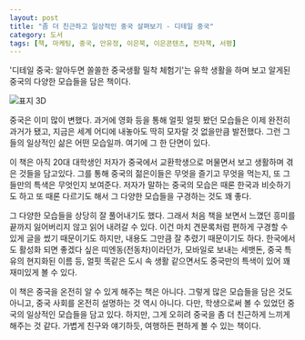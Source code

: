 ```yaml
---
layout: post
title: "좀 더 친근하고 일상적인 중국 살펴보기 - 디테일 중국"
category: 도서
tags: [책, 마케팅, 중국, 안유정, 이은북, 이은콘텐츠, 전자책, 서평]
---
```


'디테일 중국: 알아두면 쏠쏠한 중국생활 밀착 체험기'는
유학 생활을 하며 보고 알게된 중국의 다양한 모습들을 담은 책이다.

![표지 3D](https://lh3.googleusercontent.com/hhxMff0ZjOgO6nqYX4mpa2tEmjhojUZtH2K7p7wgUC_49SYh6OaarD6Q_7hVC0G5huqp4Awu92ZBiA=s480)

중국은 이미 많이 변했다.
과거에 영화 등을 통해 얼핏 얼핏 봤던 모습들은 이제 완전히 과거가 됐고,
지금은 세계 어디에 내놓아도 딱히 모자랄 것 없을만큼 발전했다.
그런 그들의 일상적인 삶은 어떤 모습일까.
여기에 그 한 단면이 있다.

이 책은 아직 20대 대학생인 저자가
중국에서 교환학생으로 머물면서
보고 생활하며 겪은 것들을 담고있다.
그를 통해 중국의 젊은이들은 무엇을 즐기고 무엇을 먹는지,
또 그들만의 특색은 무엇인지 보여준다.
저자가 말하는 중국의 모습은
때론 한국과 비슷하기도 하고 또 때론 다르기도 해서
그 다양한 모습들을 구경하는 것도 꽤 좋다.

그 다양한 모습들을 상당히 잘 풀어내기도 했다.
그래서 처음 책을 보면서 느꼈던 흥미를
끝까지 잃어버리지 않고 읽어 내려갈 수 있다.
이건 마치 견문록처럼 편하게 구경할 수 있게 글을 썼기 때문이기도 하지만,
내용도 그만큼 잘 추렸기 때문이기도 하다.
한국에서도 활성화 되면 좋겠다 싶은 띠엔동(전동차)이라던가,
모바일로 보내는 세뱃돈,
중국 특유의 현지화된 이름 등,
얼핏 똑같은 도시 속 생활 같으면서도 중국만의 특색이 있어 꽤 재미있게 볼 수 있다.

이 책은 중국을 온전히 알 수 있게 해주는 책은 아니다.
그렇게 많은 모습들을 담은 것도 아니고,
중국 사회를 온전히 설명하는 것 역시 아니다.
다만, 학생으로써 볼 수 있었던 중국의 일상적인 모습들을 담고 있다.
하지만, 그게 오히려 중국을 좀 더 친근하게 느끼게 해주는 것 같다.
가볍게 친구와 얘기하듯, 여행하든 편하게 볼 수 있는 책이다.
